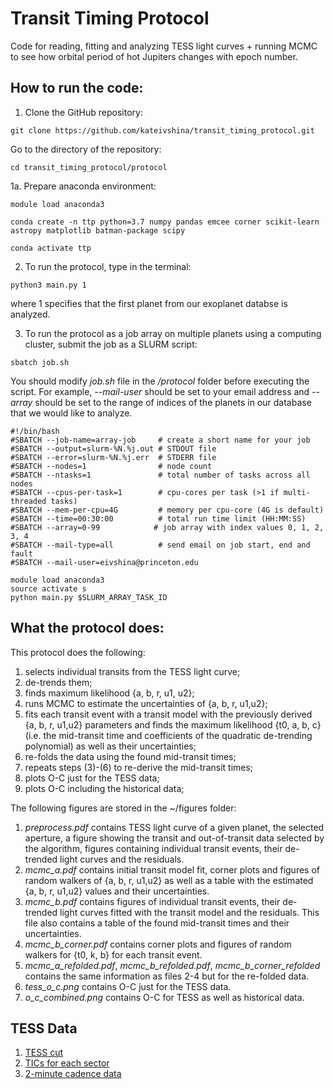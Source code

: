 # Transit Timing Protocol

Code for reading, fitting and analyzing TESS light curves + running MCMC to see how orbital period of hot Jupiters changes with epoch number.


## How to run the code:

1. Clone the GitHub repository:

```
git clone https://github.com/kateivshina/transit_timing_protocol.git
```

Go to the directory of the repository:

```
cd transit_timing_protocol/protocol
```

1a. Prepare anaconda environment:
```
module load anaconda3
```
```
conda create -n ttp python=3.7 numpy pandas emcee corner scikit-learn astropy matplotlib batman-package scipy
```

```
conda activate ttp
```
2. To run the protocol, type in the terminal:

```
python3 main.py 1
```
where 1 specifies that the first planet from our exoplanet databse is analyzed.

3. To run the protocol as a job array on multiple planets using a computing cluster, submit the job as a SLURM script:
```
sbatch job.sh
```
You should modify *job.sh* file in the */protocol* folder before executing the script. For example, *--mail-user* should be set to your email address and *--array* should be set to the range of indices of the planets in our database that we would like to analyze.
```
#!/bin/bash
#SBATCH --job-name=array-job     # create a short name for your job
#SBATCH --output=slurm-%N.%j.out # STDOUT file
#SBATCH --error=slurm-%N.%j.err  # STDERR file
#SBATCH --nodes=1                # node count
#SBATCH --ntasks=1               # total number of tasks across all nodes
#SBATCH --cpus-per-task=1        # cpu-cores per task (>1 if multi-threaded tasks)
#SBATCH --mem-per-cpu=4G         # memory per cpu-core (4G is default)
#SBATCH --time=00:30:00          # total run time limit (HH:MM:SS)
#SBATCH --array=0-99            # job array with index values 0, 1, 2, 3, 4
#SBATCH --mail-type=all          # send email on job start, end and fault
#SBATCH --mail-user=eivshina@princeton.edu

module load anaconda3
source activate s
python main.py $SLURM_ARRAY_TASK_ID
```

## What the protocol does:
This protocol does the following:
1. selects individual transits from the TESS light curve; 
2. de-trends them; 
3. finds maximum likelihood {a, b, r, u1, u2}; 
4. runs MCMC to estimate the uncertainties of {a, b, r, u1,u2}; 
5. fits each transit event with a transit model with the previously derived {a, b, r, u1,u2} parameters and finds the maximum likelihood {t0, a, b, c} (i.e. the mid-transit time and coefficients of the quadratic de-trending polynomial) as well as their uncertainties; 
6. re-folds the data using the found mid-transit times; 
7. repeats steps  (3)-(6) to re-derive the mid-transit times;
8. plots O-C just for the TESS data;
9. plots O-C including the historical data;

The following figures are stored in the ~/figures folder:
1. *preprocess.pdf* contains TESS light curve of a given planet, the selected aperture, a figure showing the transit and out-of-transit data selected by the algorithm, figures containing individual transit events, their de-trended light curves and the residuals.
2. *mcmc_a.pdf* contains initial transit model fit, corner plots and figures of random walkers of  {a, b, r, u1,u2} as well as a table with the estimated {a, b, r, u1,u2} values and their uncertainties.
3. *mcmc_b.pdf* contains figures of individual transit events, their de-trended light curves fitted with the transit model and the residuals. This file also contains a table of the found mid-transit times and their uncertainties.
4.  *mcmc_b_corner.pdf* contains corner plots and figures of random walkers for {t0, k, b} for each transit event.
5. *mcmc_a_refolded.pdf*, *mcmc_b_refolded.pdf*, *mcmc_b_corner_refolded* contains the same information as files 2-4 but for the re-folded data.
6. *tess_o_c.png* contains O-C just for the TESS data.
7. *o_c_combined.png* contains O-C for TESS as well as historical data.

## TESS Data

1) [TESS cut](https://mast.stsci.edu/tesscut/) 
2) [TICs for each sector](https://tess.mit.edu/observations/sector-17/)
3) [2-minute cadence data](https://mast.stsci.edu/portal/Mashup/Clients/Mast/Portal.html)

